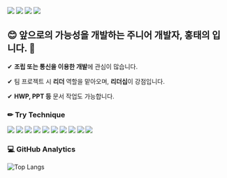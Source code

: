 <a href="https://www.instagram.com/_undery" target="_blank"><img src="https://img.shields.io/badge/Instagram-E4405F?style=flat-square&logo=instagram&logoColor=white"/></a>
<a href="htu123132@gmail.com" target="_blank"><img src="https://img.shields.io/badge/Gmail-EA4335?style=flat-square&logo=gmail&logoColor=white"/></a>
<a href="xodml1122@naver.com" target="_blank"><img src="https://img.shields.io/badge/Naver-03C75A?style=flat-square&logo=naver&logoColor=white"/></a>
<a href="https://discord.gg/undery" target="_blank"><img src="https://img.shields.io/badge/Discord-5865F2?style=flat-square&logo=discord&logoColor=white"/></a>

## 😊 앞으로의 가능성을 개발하는 주니어 개발자, 홍태의 입니다. 👋

✔ **조립 또는 통신을 이용한 개발**에 관심이 많습니다.

✔ 팀 프로젝트 시 **리더** 역할을 맡아오며, **리더십**이 강점입니다.

✔ **HWP, PPT 등** 문서 작업도 가능합니다.

### ✏ **Try Technique**

<img src="https://img.shields.io/badge/C-333333?style=plastic&logo=c&logoColor=White"/> <img src="https://img.shields.io/badge/HTML5-333333?style=plastic&logo=html5&logoColor=White"/> <img src="https://img.shields.io/badge/CSS3-333333?style=plastic&logo=css3&logoColor=White"/> <img src="https://img.shields.io/badge/Python-333333?style=plastic&logo=python&logoColor=White"/> <img src="https://img.shields.io/badge/MicrosoftAzure-333333?style=plastic&logo=microsoftazure&logoColor=White"/> <img src="https://img.shields.io/badge/Git-333333?style=plastic&logo=git&logoColor=White"/> <img src="https://img.shields.io/badge/GitHub-333333?style=plastic&logo=github&logoColor=White"/> <img src="https://img.shields.io/badge/Git-333333?style=plastic&logo=git&logoColor=White"/> <img src="https://img.shields.io/badge/JavaScript-333333?style=plastic&logo=javascript&logoColor=White"/> <img src="https://img.shields.io/badge/Oracle-333333?style=plastic&logo=oracle&logoColor=White"/>

### 💻 **GitHub Analytics**

![Top Langs](https://github-readme-stats.vercel.app/api/top-langs/?username=Undery33&langs_count=10&layout=compact&theme=dark)
